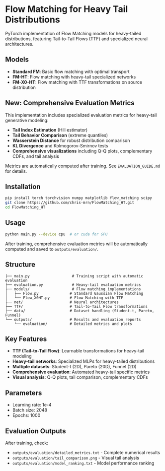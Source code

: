 # Flow Matching for Heavy Tail Distributions

PyTorch implementation of Flow Matching models for heavy-tailed distributions, featuring Tail-to-Tail Flows (TTF) and specialized neural architectures.

## Models

- **Standard FM**: Basic flow matching with optimal transport
- **FM-HT**: Flow matching with heavy-tail specialized networks
- **FM-X0-HT**: Flow matching with TTF transformations on source distribution

## New: Comprehensive Evaluation Metrics

This implementation includes specialized evaluation metrics for heavy-tail generative modeling:
- **Tail Index Estimation** (Hill estimator)
- **Tail Behavior Comparison** (extreme quantiles)
- **Wasserstein Distance** for robust distribution comparison
- **KL Divergence** and Kolmogorov-Smirnov tests
- **Comprehensive visualizations** including Q-Q plots, complementary CDFs, and tail analysis

Metrics are automatically computed after training. See `EVALUATION_GUIDE.md` for details.

## Installation

```bash
pip install torch torchvision numpy matplotlib flow_matching scipy
git clone https://github.com/chris-mrn/FlowMatching_HT.git
cd FlowMatching_HT
```

## Usage

```bash
python main.py --device cpu  # or cuda for GPU
```

After training, comprehensive evaluation metrics will be automatically computed and saved to `outputs/evaluation/`.

## Structure

```
├── main.py                   # Training script with automatic evaluation
├── evaluation.py             # Heavy-tail evaluation metrics
├── models/                   # Flow matching implementations
│   ├── Flow.py              # Standard Gaussian Flow Matching
│   └── Flow_X0HT.py         # Flow Matching with TTF
├── net/                     # Neural architectures
├── TTF/                     # Tail-to-Tail Flow transformations
├── data/                    # Dataset handling (Student-t, Pareto, Funnel)
└── outputs/                 # Results and evaluation reports
    └── evaluation/          # Detailed metrics and plots
```

## Key Features

- **TTF (Tail-to-Tail Flow)**: Learnable transformations for heavy-tail modeling
- **Heavy-tail networks**: Specialized MLPs for heavy-tailed distributions
- **Multiple datasets**: Student-t (2D), Pareto (20D), Funnel (2D)
- **Comprehensive evaluation**: Automated heavy-tail specific metrics
- **Visual analysis**: Q-Q plots, tail comparison, complementary CDFs

## Parameters

- Learning rate: 1e-4
- Batch size: 2048
- Epochs: 1000

## Evaluation Outputs

After training, check:
- `outputs/evaluation/detailed_metrics.txt` - Complete numerical results
- `outputs/evaluation/tail_comparison.png` - Visual tail analysis
- `outputs/evaluation/model_ranking.txt` - Model performance ranking


```
